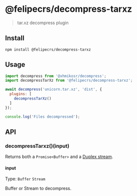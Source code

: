 # @felipecrs/decompress-tarxz

> tar.xz decompress plugin

## Install

```console
npm install @felipecrs/decompress-tarxz
```

## Usage

```js
import decompress from '@xhmikosr/decompress';
import decompressTarXz from '@felipecrs/decompress-tarxz';

await decompress('unicorn.tar.xz', 'dist', {
  plugins: [
    decompressTarXz()
  ]
});

console.log('Files decompressed');
```

## API

### decompressTarxz()(input)

Returns both a `Promise<Buffer>` and a [Duplex stream](https://nodejs.org/api/stream.html#stream_class_stream_duplex).

#### input

Type: `Buffer` `Stream`

Buffer or Stream to decompress.
